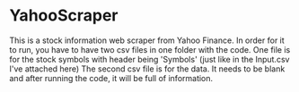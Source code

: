 # YahooScraper
This is a stock information web scraper from Yahoo Finance.
In order for it to run, you have to have two csv files in one folder with the code.
One file is for the stock symbols with header being 'Symbols' (just like in the Input.csv I've attached here)
The second csv file is for the data. It needs to be blank and after running the code, it will be full of information.
